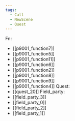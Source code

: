 ```yaml
---
tags:
  - Call
  - NewScene
  - Quest
---
```

Fn:
- [[p9001_function7]]
- [[p9001_function5]]
- [[p9001_function11]]
- [[p9001_function6]]
- [[p9001_function2]]
- [[p9001_function8]]
- [[p9001_function9]]
- [[p9001_function4]]
Quest:
- [[quest_20]]
Field_party:
- [[field_party_3]]
- [[field_party_0]]
- [[field_party_2]]
- [[field_party_1]]
